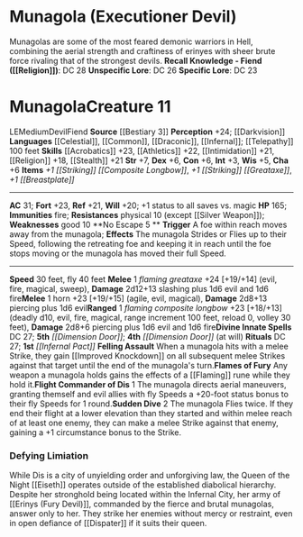 ﻿---
ac: '31'
alignment: LE
all_resistance: null
burrow_speed: null
charisma: '+6'
climb_speed: null
constitution: '+6'
creature_ability:
- Effects
- Felling Assault
- Flames of Fury
- Flight Commander of Dis
- No Escape
- Sudden Dive
creature_family: '[[DATABASE/monsterfamily/Devil|Devil]]'
description: 'Munagolas are some of the most feared demonic warriors in Hell, combining
  the aerial strength and craftiness of erinyes with sheer brute force rivaling that
  of the strongest devils.<br/><br/><b><u>Recall Knowledge - Fiend</u> ( [[DATABASE/skill/Religion|Religion]]
  )</b>: DC 28<br/><b><u>Unspecific Lore</u></b>: DC 26<br/><b><u>Specific Lore</u></b>:
  DC 23<div class="viewbox">{{ viewbox(type=monster, id=1115, name=Munagola (Executioner
  Devil)) }}</div><h1 class="title">Munagola<span style="margin-left:auto; margin-right:0">Creature
  11</span></h1><span class="traitalignment">LE</span><span class="traitsize">Medium</span><span
  class="trait"> [[DATABASE/trait/Devil|Devil]] </span><span class="trait"> [[DATABASE/trait/Fiend|Fiend]]
  </span><br/><b>Source</b> [[DATABASE/source/Bestiary 3|Bestiary 3]] <br/><b>Perception</b>
  +24; [[DATABASE/monsterability/Darkvision|greater darkvision]] <br/><b>Languages</b>
  [[DATABASE/language/Celestial|Celestial]] , [[DATABASE/language/Common|Common]]
  , [[DATABASE/language/Draconic|Draconic]] , [[DATABASE/language/Infernal|Infernal]]
  ; [[DATABASE/monsterability/Telepathy|telepathy]] 100 feet<br/><b>Skills</b> [[DATABASE/skill/Acrobatics|Acrobatics]]
  +23, [[DATABASE/skill/Athletics|Athletics]] +22, [[DATABASE/skill/Intimidation|Intimidation]]
  +21, [[DATABASE/skill/Religion|Religion]] +18, [[DATABASE/skill/Stealth|Stealth]]
  +21<br/><b>Str</b> +7, <b>Dex</b> +6, <b>Con</b> +6, <b>Int</b> +3, <b>Wis</b> +5,
  <b>Cha</b> +6<br/><b>Items</b> <i>+1 [[DATABASE/equipment/Striking|striking]] [[DATABASE/weapon/Composite
  Longbow|composite longbow]] </i>, <i>+1 [[DATABASE/equipment/Striking|striking]]
  [[DATABASE/weapon/Greataxe|greataxe]] </i>, <i>+1 [[DATABASE/armor/Breastplate|breastplate]]
  </i><hr/><b>AC</b> 31; <b>Fort</b> +23, <b>Ref</b> +21, <b>Will</b> +20; +1 status
  to all saves vs. magic<br/><b>HP</b> 165; <b>Immunities</b> fire; <b>Resistances</b>
  physical 10 (except [[DATABASE/equipment/Silver Weapon|silver]] ); <b>Weaknesses</b>
  good 10<br/><span class="hanging-indent"><b>No Escape  <span aria-label="Reaction"
  class="action" role="img" title="Reaction">[reaction]</span> </b> <b>Trigger</b>
  A foe within reach moves away from the munagola; <b>Effects</b> The munagola Strides
  or Flies up to their Speed, following the retreating foe and keeping it in reach
  until the foe stops moving or the munagola has moved their full Speed.</span><hr/><b>Speed</b>
  30 feet, fly 40 feet<br/><span class="hanging-indent"><b>Melee</b> <span aria-label="Single
  Action" class="action" role="img" title="Single Action">[one-action]</span> <i>flaming
  greataxe</i> +24 [+19/+14] ( [[DATABASE/trait/Evil|evil]] , [[DATABASE/trait/Fire|fire]]
  , [[DATABASE/trait/Magical|magical]] , [[DATABASE/trait/Sweep|sweep]] ), <b>Damage</b>
  2d12+13 slashing plus 1d6 evil and 1d6 fire</span><span class="hanging-indent"><b>Melee</b>
  <span aria-label="Single Action" class="action" role="img" title="Single Action">[one-action]</span>  horn
  +23 [+19/+15] ( [[DATABASE/trait/Agile|agile]] , [[DATABASE/trait/Evil|evil]] ,
  [[DATABASE/trait/Magical|magical]] ), <b>Damage</b> 2d8+13 piercing plus 1d6 evil</span><span
  class="hanging-indent"><b>Ranged</b> <span aria-label="Single Action" class="action"
  role="img" title="Single Action">[one-action]</span> <i>flaming composite longbow</i>
  +23 [+18/+13] ( [[DATABASE/trait/Deadly|deadly d10]] , [[DATABASE/trait/Evil|evil]]
  , [[DATABASE/trait/Fire|fire]] , [[DATABASE/trait/Magical|magical]] , [[DATABASE/trait/Range|range
  increment 100 feet]] , [[DATABASE/trait/Reload|reload 0]] , [[DATABASE/trait/Volley|volley
  30 feet]] ), <b>Damage</b> 2d8+6 piercing plus 1d6 evil and 1d6 fire</span><b>Divine
  Innate Spells</b> DC 27; <b>5th</b> <i> [[DATABASE/spell/Dimension Door|dimension
  door]] </i>; <b>4th</b> <i> [[DATABASE/spell/Dimension Door|dimension door]] </i>
  (at will)<br/><b>Rituals</b> DC 27; <b>1st</b> <i> [[DATABASE/ritual/Infernal Pact|infernal
  pact]] </i><br/><span class="hanging-indent"><b>Felling Assault</b> When a munagola
  hits with a melee Strike, they gain [[DATABASE/monsterability/Improved Knockdown|Improved
  Knockdown]] on all subsequent melee Strikes against that target until the end of
  the munagola''s turn.</span><span class="hanging-indent"><b>Flames of Fury</b> Any
  weapon a munagola holds gains the effects of a [[DATABASE/equipment/Flaming|flaming]]
  rune while they hold it.</span><span class="hanging-indent"><b>Flight Commander
  of Dis</b> <span aria-label="Single Action" class="action" role="img" title="Single
  Action">[one-action]</span>   The munagola directs aerial maneuvers, granting themself
  and evil allies with fly Speeds a +20-foot status bonus to their fly Speeds for
  1 round.</span><span class="hanging-indent"><b>Sudden Dive</b> <span aria-label="Two
  Actions" class="action" role="img" title="Two Actions">[two-actions]</span>   The
  munagola Flies twice. If they end their flight at a lower elevation than they started
  and within melee reach of at least one enemy, they can make a melee Strike against
  that enemy, gaining a +1 circumstance bonus to the Strike.</span><h3 class="title"><img
  alt="Sidebar - Additional Lore" src="Images\Icons\Sidebar_2_AdditionalLore.png"
  style="height:18px; padding:2px 10px 0px 2px" title="Sidebar - Additional Lore"/>
  Defying Limiation</h3>While Dis is a city of unyielding order and unforgiving law,
  the Queen of the Night [[DATABASE/deity/Eiseth|Eiseth]] operates outside of the
  established diabolical hierarchy. Despite her stronghold being located within the
  Infernal City, her army of [[DATABASE/monster/Erinys (Fury Devil)|erinyes]] , commanded
  by the fierce and brutal munagolas, answer only to her. They strike her enemies
  without mercy or restraint, even in open defiance of [[DATABASE/deity/Dispater|Dispater]]
  if it suits their queen.'
dexterity: '+6'
element: null
fly_speed: '40'
fortitude: '+23'
hardness: null
hp: '165'
id: '1115'
immunity:
- fire
intelligence: '+3'
land_speed: '30'
language:
- '[[DATABASE/language/Celestial|Celestial]]'
- '[[DATABASE/language/Common|Common]]'
- '[[DATABASE/language/Draconic|Draconic]]'
- '[[DATABASE/language/Infernal|Infernal]] ; [[DATABASE/monsterability/Telepathy|telepathy]]
  100 feet'
level: '11'
max_speed: '40'
name: Munagola
perception: '+24'
rarity: Common
reflex: '+21'
resistance:
- physical 10 (except [[DATABASE/equipment/Silver Weapon|silver]] )
rus_type_level: null
school: null
sense:
- '[[DATABASE/monsterability/Darkvision|greater darkvision]]'
size: Medium
skill:
- '[[DATABASE/skill/Acrobatics|Acrobatics]] +23'
- '[[DATABASE/skill/Athletics|Athletics]] +22'
- '[[DATABASE/skill/Intimidation|Intimidation]] +21'
- '[[DATABASE/skill/Religion|Religion]] +18'
- '[[DATABASE/skill/Stealth|Stealth]] +21'
source: '[[DATABASE/source/Bestiary 3|Bestiary 3]]'
speed:
- 30 feet
- fly 40 feet
spell:
- '[[DATABASE/spell/Dimension Door|Dimension Door]]'
strength: '+7'
strength_req: '7'
strongest_save:
- Fortitude
swim_speed: null
trait:
- '[[DATABASE/trait/Devil|Devil]]'
- '[[DATABASE/trait/Fiend|Fiend]]'
type: Creature
vision: Greater darkvision
weakest_save:
- Will
weakness:
- good 10
will: '+20'
wisdom: '+5'

---
# Munagola (Executioner Devil)

Munagolas are some of the most feared demonic warriors in Hell, combining the aerial strength and craftiness of erinyes with sheer brute force rivaling that of the strongest devils.
**Recall Knowledge - Fiend ([[Religion]])**: DC 28
**Unspecific Lore**: DC 26
**Specific Lore**: DC 23

# Munagola<span class="item-type">Creature 11</span>

<span class="trait-alignment item-trait">LE</span><span class="trait-size item-trait">Medium</span><span class="item-trait">Devil</span><span class="item-trait">Fiend</span>
**Source** [[Bestiary 3]]
**Perception** +24; [[Darkvision]]
**Languages** [[Celestial]], [[Common]], [[Draconic]], [[Infernal]]; [[Telepathy]] 100 feet
**Skills** [[Acrobatics]] +23, [[Athletics]] +22, [[Intimidation]] +21, [[Religion]] +18, [[Stealth]] +21
**Str** +7, **Dex** +6, **Con** +6, **Int** +3, **Wis** +5, **Cha** +6
**Items** _+1 [[Striking]] [[Composite Longbow]]_, _+1 [[Striking]] [[Greataxe]]_, _+1 [[Breastplate]]_

---
**AC** 31; **Fort** +23, **Ref** +21, **Will** +20; +1 status to all saves vs. magic
**HP** 165; **Immunities** fire; **Resistances** physical 10 (except [[Silver Weapon]]); **Weaknesses** good 10
<span class="in-box-ability">**No Escape <span class="action-icon">5</span> ** **Trigger** A foe within reach moves away from the munagola; **Effects** The munagola Strides or Flies up to their Speed, following the retreating foe and keeping it in reach until the foe stops moving or the munagola has moved their full Speed.</span>

---
**Speed** 30 feet, fly 40 feet
<span class="in-box-ability">**Melee** <span class="action-icon">1</span> _flaming greataxe_ +24 [+19/+14] (evil, fire, magical, sweep), **Damage** 2d12+13 slashing plus 1d6 evil and 1d6 fire</span><span class="in-box-ability">**Melee** <span class="action-icon">1</span> horn +23 [+19/+15] (agile, evil, magical), **Damage** 2d8+13 piercing plus 1d6 evil</span><span class="in-box-ability">**Ranged** <span class="action-icon">1</span> _flaming composite longbow_ +23 [+18/+13] (deadly d10, evil, fire, magical, range increment 100 feet, reload 0, volley 30 feet), **Damage** 2d8+6 piercing plus 1d6 evil and 1d6 fire</span>**Divine Innate Spells** DC 27; **5th** _[[Dimension Door]]_; **4th** _[[Dimension Door]]_ (at will)
**Rituals** DC 27; **1st** _[[Infernal Pact]]_
<span class="in-box-ability">**Felling Assault** When a munagola hits with a melee Strike, they gain [[Improved Knockdown]] on all subsequent melee Strikes against that target until the end of the munagola's turn.</span><span class="in-box-ability">**Flames of Fury** Any weapon a munagola holds gains the effects of a [[Flaming]] rune while they hold it.</span><span class="in-box-ability">**Flight Commander of Dis** <span class="action-icon">1</span> The munagola directs aerial maneuvers, granting themself and evil allies with fly Speeds a +20-foot status bonus to their fly Speeds for 1 round.</span><span class="in-box-ability">**Sudden Dive** <span class="action-icon">2</span> The munagola Flies twice. If they end their flight at a lower elevation than they started and within melee reach of at least one enemy, they can make a melee Strike against that enemy, gaining a +1 circumstance bonus to the Strike.</span>

###  Defying Limiation

While Dis is a city of unyielding order and unforgiving law, the Queen of the Night [[Eiseth]] operates outside of the established diabolical hierarchy. Despite her stronghold being located within the Infernal City, her army of [[Erinys (Fury Devil)]], commanded by the fierce and brutal munagolas, answer only to her. They strike her enemies without mercy or restraint, even in open defiance of [[Dispater]] if it suits their queen.